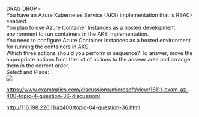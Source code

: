 DRAG DROP -<br/>You have an Azure Kubernetes Service (AKS) implementation that is RBAC-enabled.<br/>You plan to use Azure Container Instances as a hosted development environment to run containers in the AKS implementation.<br/>You need to configure Azure Container Instances as a hosted environment for running the containers in AKS.<br/>Which three actions should you perform in sequence? To answer, move the appropriate actions from the list of actions to the answer area and arrange them in the correct order.<br/>Select and Place:<br/><img src="https://www.examtopics.com/assets/media/exam-media/04257/0017700001.png" class="in-exam-image"/><br/><p><a href="https://www.examtopics.com/discussions/microsoft/view/16111-exam-az-400-topic-4-question-36-discussion/">https://www.examtopics.com/discussions/microsoft/view/16111-exam-az-400-topic-4-question-36-discussion/</a></p><p><a href="http://116.198.226.11/az400/topic-04-question-36.html">http://116.198.226.11/az400/topic-04-question-36.html</a></p><script src="https://giscus.app/client.js"                    data-repo="azsamples/az204"                    data-repo-id="R_kgDOMRXzDQ"                    data-category="General"                    data-category-id="DIC_kwDOMRXzDc4Cgi27"                    data-mapping="pathname"                    data-strict="1"                    data-reactions-enabled="0"                    data-emit-metadata="0"                    data-input-position="bottom"                    data-theme="preferred_color_scheme"                    data-lang="en"                    crossorigin="anonymous"                    async>                    </script>